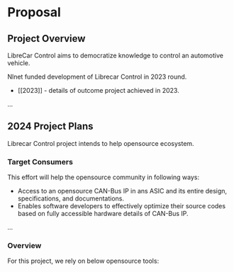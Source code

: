 # Proposal 

## **Project Overview**


LibreCar Control aims to democratize knowledge to control an automotive vehicle.

Nlnet funded development of Librecar Control in 2023 round.

* [[2023]] - details of outcome project achieved in 2023.

...

## **2024 Project Plans**

Librecar Control project intends to help opensource ecosystem. 

### **Target Consumers**


This effort will help the opensource community in following ways:

- Access to an opensource CAN-Bus IP in ans ASIC and its entire design, specifications, and documentations. 
- Enables software developers to effectively optimize their source codes based on fully accessible hardware details of CAN-Bus IP.

...

### **Overview**

For this project, we rely on below opensource tools:
